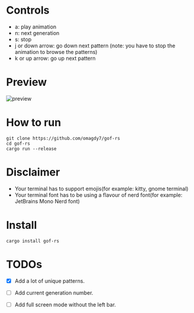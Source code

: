 # Controls
* a: play animation
* n: next generation
* s: stop
* j or down arrow: go down next pattern (note: you have to stop the animation to browse the patterns)
* k or up arrow: go up next pattern


# Preview
![preview](./gifs/preview.gif)


# How to run
```
git clone https://github.com/omagdy7/gof-rs
cd gof-rs
cargo run --release
```
# Disclaimer
- Your terminal has to support emojis(for example: kitty, gnome terminal)
- Your terminal font has to be using a flavour of nerd font(for example: JetBrains Mono Nerd font)

# Install
```
cargo install gof-rs
```

# TODOs
- [x] Add a lot of unique patterns.
- [ ] Add current generation number.
- [ ] Add full screen mode without the left bar.


